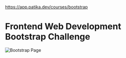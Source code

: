 https://app.patika.dev/courses/bootstrap

# Frontend Web Development Bootstrap Challenge

![Bootstrap Page](./img/bootstrap.gif)